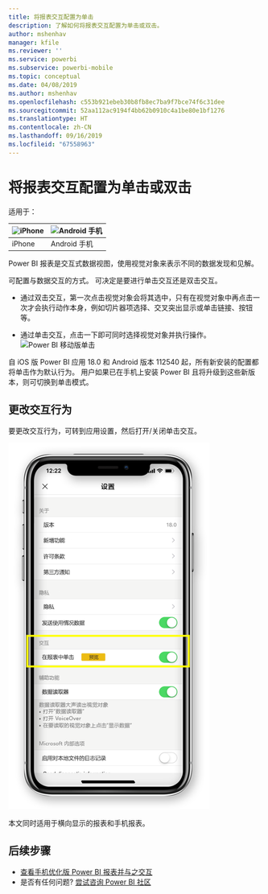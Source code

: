 ```yaml
---
title: 将报表交互配置为单击
description: 了解如何将报表交互配置为单击或双击。
author: mshenhav
manager: kfile
ms.reviewer: ''
ms.service: powerbi
ms.subservice: powerbi-mobile
ms.topic: conceptual
ms.date: 04/08/2019
ms.author: mshenhav
ms.openlocfilehash: c553b921ebeb30b8fb8ec7ba9f7bce74f6c31dee
ms.sourcegitcommit: 52aa112ac9194f4bb62b0910c4a1be80e1bf1276
ms.translationtype: HT
ms.contentlocale: zh-CN
ms.lasthandoff: 09/16/2019
ms.locfileid: "67558963"
---
```

# <a name="configure-report-interaction-to-single-tap-or-double-tap"></a>将报表交互配置为单击或双击
适用于：

| ![iPhone](././media/mobile-reports-in-the-mobile-apps/ios-logo-40-px.png) | ![Android 手机](././media/mobile-reports-in-the-mobile-apps/android-logo-40-px.png) | 
|:--- |:--- |
| iPhone |Android 手机 |

Power BI 报表是交互式数据视图，使用视觉对象来表示不同的数据发现和见解。

可配置与数据交互的方式。 可决定是要进行单击交互还是双击交互。

* 通过双击交互，第一次点击视觉对象会将其选中，只有在视觉对象中再点击一次才会执行动作本身，例如切片器项选择、交叉突出显示或单击链接、按钮等。

* 通过单击交互，点击一下即可同时选择视觉对象并执行操作。
![Power BI 移动版单击](./media/mobile-app-single-tap/single-tap-2.gif)


自 iOS 版 Power BI 应用 18.0 和 Android 版本 112540 起，所有新安装的配置都将单击作为默认行为。
用户如果已在手机上安装 Power BI 且将升级到这些新版本，则可切换到单击模式。

## <a name="change-interaction-behavior"></a>更改交互行为

要更改交互行为，可转到应用设置，然后打开/关闭单击交互。

![Power BI 移动版更改报表交互](./media/mobile-app-single-tap/configure-single-tap.png)

本文同时适用于横向显示的报表和手机报表。

## <a name="next-steps"></a>后续步骤
* [查看手机优化版 Power BI 报表并与之交互](mobile-apps-view-phone-report.md)
* 是否有任何问题? [尝试咨询 Power BI 社区](http://community.powerbi.com/)

